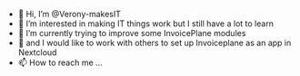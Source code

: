 - 👋 Hi, I’m @Verony-makesIT
- 👀 I’m interested in making IT things work but I still have a lot to learn
- 🌱 I’m currently trying to improve some InvoicePlane modules 
- 💞️ and I would like to work with others to set up Invoiceplane as an app in Nextcloud
- 📫 How to reach me ...

<!---
Verony-makesIT/Verony-makesIT is a ✨ special ✨ repository because its `README.md` (this file) appears on your GitHub profile.
You can click the Preview link to take a look at your changes.
--->
